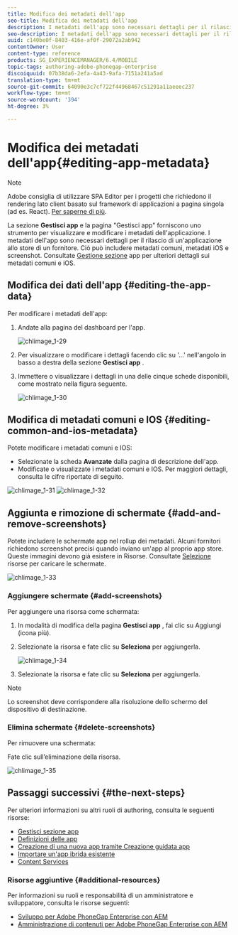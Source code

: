 ```yaml
---
title: Modifica dei metadati dell'app
seo-title: Modifica dei metadati dell'app
description: I metadati dell'app sono necessari dettagli per il rilascio di un'applicazione allo store di un fornitore. Segui questa pagina per saperne di più sulla modifica dei dati dell'app.
seo-description: I metadati dell'app sono necessari dettagli per il rilascio di un'applicazione allo store di un fornitore. Segui questa pagina per saperne di più sulla modifica dei dati dell'app.
uuid: c140be0f-8403-416e-af0f-29072a2ab942
contentOwner: User
content-type: reference
products: SG_EXPERIENCEMANAGER/6.4/MOBILE
topic-tags: authoring-adobe-phonegap-enterprise
discoiquuid: 07b38da6-2efa-4a43-9afa-7151a241a5ad
translation-type: tm+mt
source-git-commit: 64090e3c7cf722f44968467c51291a11aeeec237
workflow-type: tm+mt
source-wordcount: '394'
ht-degree: 3%

---
```



# Modifica dei metadati dell&#39;app{#editing-app-metadata}

>[!NOTE]
>
> Adobe consiglia di utilizzare SPA Editor per i progetti che richiedono il rendering lato client basato sul framework di applicazioni a pagina singola (ad es. React). [Per saperne di più](/help/sites-developing/spa-overview.md).

La sezione **Gestisci app** e la pagina &quot;Gestisci app&quot; forniscono uno strumento per visualizzare e modificare i metadati dell&#39;applicazione. I metadati dell&#39;app sono necessari dettagli per il rilascio di un&#39;applicazione allo store di un fornitore. Ciò può includere metadati comuni, metadati iOS e screenshot. Consultate [Gestione sezione](/help/mobile/phonegap-app-details-tile.md) app per ulteriori dettagli sui metadati comuni e iOS.

## Modifica dei dati dell&#39;app {#editing-the-app-data}

Per modificare i metadati dell&#39;app:

1. Andate alla pagina del dashboard per l&#39;app.

   ![chlimage_1-29](assets/chlimage_1-29.png)

1. Per visualizzare o modificare i dettagli facendo clic su &#39;...&#39; nell&#39;angolo in basso a destra della sezione **Gestisci app** .

1. Immettere o visualizzare i dettagli in una delle cinque schede disponibili, come mostrato nella figura seguente.

   ![chlimage_1-30](assets/chlimage_1-30.png)

## Modifica di metadati comuni e IOS {#editing-common-and-ios-metadata}

Potete modificare i metadati comuni e IOS:

* Selezionate la scheda **Avanzate** dalla pagina di descrizione dell&#39;app.
* Modificate o visualizzate i metadati comuni e IOS. Per maggiori dettagli, consulta le cifre riportate di seguito.

![chlimage_1-31](assets/chlimage_1-31.png) ![chlimage_1-32](assets/chlimage_1-32.png)

## Aggiunta e rimozione di schermate {#add-and-remove-screenshots}

Potete includere le schermate app nel rollup dei metadati. Alcuni fornitori richiedono screenshot precisi quando inviano un&#39;app al proprio app store. Queste immagini devono già esistere in Risorse. Consultate [Selezione](/help/assets/asset-selector.md) risorse per caricare le schermate.

![chlimage_1-33](assets/chlimage_1-33.png)

### Aggiungere schermate {#add-screenshots}

Per aggiungere una risorsa come schermata:

1. In modalità di modifica della pagina **Gestisci app** , fai clic su Aggiungi (icona più).
1. Selezionate la risorsa e fate clic su **Seleziona** per aggiungerla.

   ![chlimage_1-34](assets/chlimage_1-34.png)

1. Selezionate la risorsa e fate clic su **Seleziona** per aggiungerla.

>[!NOTE]
>
>Lo screenshot deve corrispondere alla risoluzione dello schermo del dispositivo di destinazione.

### Elimina schermate {#delete-screenshots}

Per rimuovere una schermata:

Fate clic sull’eliminazione della risorsa.

![chlimage_1-35](assets/chlimage_1-35.png)

## Passaggi successivi {#the-next-steps}

Per ulteriori informazioni su altri ruoli di authoring, consulta le seguenti risorse:

* [Gestisci sezione app](/help/mobile/phonegap-app-details-tile.md)
* [Definizioni delle app](/help/mobile/phonegap-app-definitions.md)
* [Creazione di una nuova app tramite Creazione guidata app](/help/mobile/phonegap-create-new-app.md)
* [Importare un&#39;app ibrida esistente](/help/mobile/phonegap-adding-content-to-imported-app.md)
* [Content Services](/help/mobile/develop-content-as-a-service.md)

### Risorse aggiuntive {#additional-resources}

Per informazioni su ruoli e responsabilità di un amministratore e sviluppatore, consulta le risorse seguenti:

* [Sviluppo per  Adobe PhoneGap Enterprise con AEM](/help/mobile/developing-in-phonegap.md)
* [Amministrazione di contenuti per  Adobe PhoneGap Enterprise con AEM](/help/mobile/administer-phonegap.md)
